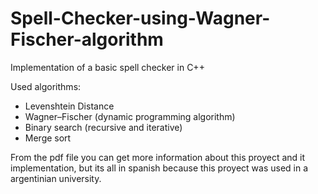 # Spell-Checker-using-Wagner-Fischer-algorithm

Implementation of a basic spell checker in C++

Used algorithms:
 - Levenshtein Distance
 - Wagner–Fischer (dynamic programming algorithm)
 - Binary search (recursive and iterative)
 - Merge sort
 
 From the pdf file you can get more information about this proyect and it implementation,
 but its all in spanish because this proyect was used in a argentinian university.
